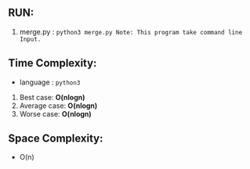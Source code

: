 ## RUN:
1. merge.py  : `python3 merge.py
Note: This program take command line Input.`


## Time Complexity:
- language : `python3`
1. Best case: **O(nlogn)**
2. Average case: **O(nlogn)**
3. Worse case: **O(nlogn)**

## Space Complexity:
- O(n)